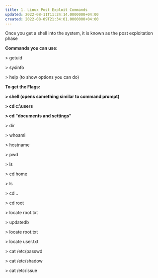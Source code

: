 ```yaml
---
title: 1. Linux Post Exploit Commands
updated: 2022-08-11T11:24:14.0000000+04:00
created: 2022-08-09T21:34:01.0000000+04:00
---
```


Once you get a shell into the system, it is known as the post exploitation phase

**Commands you can use:**

\> getuid

\> sysinfo

\> help (to show options you can do)

**To get the Flags:**

**\> shell (opens something similar to command prompt)**

**\> cd c:\users**

**\> cd "documents and settings"**

\> dir

\> whoami

\> hostname

\> pwd

\> ls

\> cd home

\> ls

\> cd ..

\> cd root

\> locate root.txt

\> updatedb

\> locate root.txt

\> locate user.txt

\> cat /etc/passwd

\> cat /etc/shadow

\> cat /etc/issue

